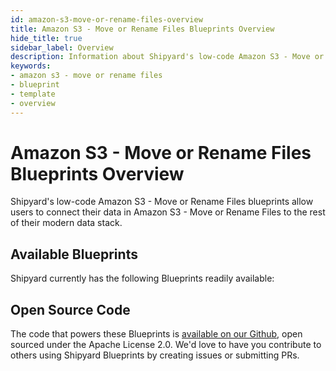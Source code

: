 ```yaml
---
id: amazon-s3-move-or-rename-files-overview
title: Amazon S3 - Move or Rename Files Blueprints Overview
hide_title: true
sidebar_label: Overview
description: Information about Shipyard's low-code Amazon S3 - Move or Rename Files templates.
keywords:
- amazon s3 - move or rename files
- blueprint
- template
- overview
---
```


# Amazon S3 - Move or Rename Files Blueprints Overview

Shipyard's low-code Amazon S3 - Move or Rename Files blueprints allow users to connect their data in Amazon S3 - Move or Rename Files to the rest of their modern data stack.

## Available Blueprints
Shipyard currently has the following Blueprints readily available: 

## Open Source Code
The code that powers these Blueprints is [available on our Github](None), open sourced under the Apache License 2.0. We'd love to have you contribute to others using Shipyard Blueprints by creating issues or submitting PRs.
